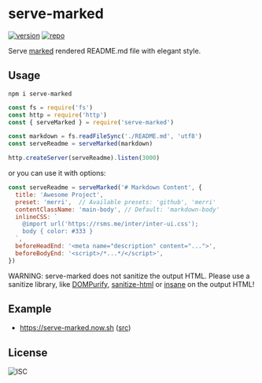 # serve-marked

[![version][npm-badge]][npm-link]
[![repo][github-src]][github-link]

Serve [marked][marked] rendered README.md file with elegant style.

## Usage

`npm i serve-marked`

```javascript
const fs = require('fs')
const http = require('http')
const { serveMarked } = require('serve-marked')

const markdown = fs.readFileSync('./README.md', 'utf8')
const serveReadme = serveMarked(markdown)

http.createServer(serveReadme).listen(3000)
```

or you can use it with options:

```javascript
const serveReadme = serveMarked('# Markdown Content', {
  title: 'Awesome Project',
  preset: 'merri',  // Available presets: 'github', 'merri'
  contentClassName: 'main-body', // Default: 'markdown-body'
  inlineCSS: `
    @import url('https://rsms.me/inter/inter-ui.css');
    body { color: #333 }
  `,
  beforeHeadEnd: '<meta name="description" content="...">',
  beforeBodyEnd: '<script>/*...*/</script>',
})
```

WARNING: serve-marked does not sanitize the output HTML. Please use a sanitize library,
like [DOMPurify](https://github.com/cure53/DOMPurify),
[sanitize-html](https://github.com/apostrophecms/sanitize-html)
or [insane](https://github.com/bevacqua/insane) on the output HTML!

## Example

- https://serve-marked.now.sh ([src][now-index-src])

## License

![ISC][license-src]

[github-src]: https://badgen.net/badge/-/amio%2Fserve-marked/black?icon=github&label=
[github-link]: https://github.com/amio/serve-marked
[license-src]: https://badgen.net/badge/license/ISC/blue
[npm-badge]: https://badgen.net/npm/v/serve-marked
[npm-link]: https://www.npmjs.com/package/serve-marked
[marked]: https://github.com/markedjs/marked
[now-index-src]: https://github.com/amio/serve-marked/blob/master/now-index.js

